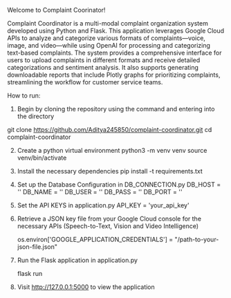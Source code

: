 Welcome to Complaint Coorinator!

Complaint Coordinator is a multi-modal complaint organization system developed using Python and Flask. 
This application leverages Google Cloud APIs to analyze and categorize various formats of complaints—voice, image, and video—while using OpenAI for 
processing and categorizing text-based complaints. The system provides a comprehensive interface for users to upload complaints in different formats 
and receive detailed categorizations and sentiment analysis. It also supports generating downloadable reports that include Plotly graphs for prioritizing 
complaints, streamlining the workflow for customer service teams.


How to run:

1) Begin by cloning the repository using the command and entering into the directory

  git clone https://github.com/Aditya245850/complaint-coordinator.git
  cd complaint-coordinator

2) Create a python virtual environment
   python3 -m venv venv
   source venv/bin/activate

3) Install the necessary dependencies
   pip install -t requirements.txt

4) Set up the Database Configuration in DB_CONNECTION.py
   DB_HOST = ''
  DB_NAME = ''
  DB_USER = ''
  DB_PASS = ''
  DB_PORT = ''

5) Set the API KEYS in application.py
   API_KEY = 'your_api_key'

6) Retrieve a JSON key file from your Google Cloud console for the necessary APIs (Speech-to-Text, Vision
   and Video Intelligence)
   
   os.environ['GOOGLE_APPLICATION_CREDENTIALS'] = "/path-to-your-json-file.json"

7) Run the Flask application in application.py

   flask run

8) Visit http://127.0.0.1:5000 to view the application
   
